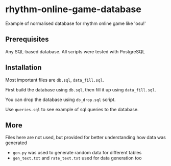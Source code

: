 # rhythm-online-game-database
Example of normalised database for rhythm online game like 'osu!'

## Prerequisites

Any SQL-based database. All scripts were tested with PostgreSQL

## Installation

Most important files are `db.sql`, `data_fill.sql`.

First build the database using `db.sql`, then fill it up using `data_fill.sql`.

You can drop the database using `db_drop.sql` script.

Use `queries.sql` to see example of sql queries to the database.

## More

Files here are not used, but provided for better understanding how data was generated

- `gen.py` was used to generate random data for different tables
- `gen_text.txt` and `rate_text.txt` used for data generation too


